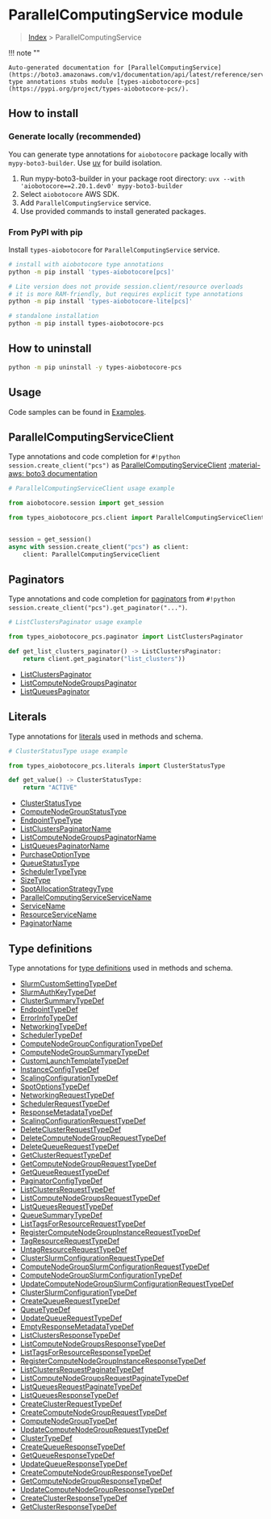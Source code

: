 # ParallelComputingService module

> [Index](../README.md) > ParallelComputingService


!!! note ""

    Auto-generated documentation for [ParallelComputingService](https://boto3.amazonaws.com/v1/documentation/api/latest/reference/services/pcs.html#parallelcomputingservice)
    type annotations stubs module [types-aiobotocore-pcs](https://pypi.org/project/types-aiobotocore-pcs/).

## How to install

### Generate locally (recommended)

You can generate type annotations for `aiobotocore` package locally with `mypy-boto3-builder`.
Use [uv](https://docs.astral.sh/uv/getting-started/installation/) for build isolation.

1. Run mypy-boto3-builder in your package root directory: `uvx --with 'aiobotocore==2.20.1.dev0' mypy-boto3-builder`
1. Select `aiobotocore` AWS SDK.
1. Add `ParallelComputingService` service.
1. Use provided commands to install generated packages.



### From PyPI with pip

Install `types-aiobotocore` for `ParallelComputingService` service.

```bash
# install with aiobotocore type annotations
python -m pip install 'types-aiobotocore[pcs]'

# Lite version does not provide session.client/resource overloads
# it is more RAM-friendly, but requires explicit type annotations
python -m pip install 'types-aiobotocore-lite[pcs]'

# standalone installation
python -m pip install types-aiobotocore-pcs
```



## How to uninstall

```bash
python -m pip uninstall -y types-aiobotocore-pcs
```

## Usage

Code samples can be found in [Examples](./usage.md).

## ParallelComputingServiceClient

Type annotations and code completion for  `#!python session.create_client("pcs")` as [ParallelComputingServiceClient](./client.md)
[:material-aws: boto3 documentation](https://boto3.amazonaws.com/v1/documentation/api/latest/reference/services/pcs.html#ParallelComputingService.Client)

```python
# ParallelComputingServiceClient usage example

from aiobotocore.session import get_session

from types_aiobotocore_pcs.client import ParallelComputingServiceClient


session = get_session()
async with session.create_client("pcs") as client:
    client: ParallelComputingServiceClient
```


## Paginators

Type annotations and code completion for
[paginators](./paginators.md)
from `#!python session.create_client("pcs").get_paginator("...")`.

```python
# ListClustersPaginator usage example

from types_aiobotocore_pcs.paginator import ListClustersPaginator

def get_list_clusters_paginator() -> ListClustersPaginator:
    return client.get_paginator("list_clusters"))
```

- [ListClustersPaginator](./paginators.md#listclusterspaginator)
- [ListComputeNodeGroupsPaginator](./paginators.md#listcomputenodegroupspaginator)
- [ListQueuesPaginator](./paginators.md#listqueuespaginator)








## Literals

Type annotations for [literals](./literals.md) used in methods and schema.

```python
# ClusterStatusType usage example

from types_aiobotocore_pcs.literals import ClusterStatusType

def get_value() -> ClusterStatusType:
    return "ACTIVE"
```

- [ClusterStatusType](./literals.md#clusterstatustype)
- [ComputeNodeGroupStatusType](./literals.md#computenodegroupstatustype)
- [EndpointTypeType](./literals.md#endpointtypetype)
- [ListClustersPaginatorName](./literals.md#listclusterspaginatorname)
- [ListComputeNodeGroupsPaginatorName](./literals.md#listcomputenodegroupspaginatorname)
- [ListQueuesPaginatorName](./literals.md#listqueuespaginatorname)
- [PurchaseOptionType](./literals.md#purchaseoptiontype)
- [QueueStatusType](./literals.md#queuestatustype)
- [SchedulerTypeType](./literals.md#schedulertypetype)
- [SizeType](./literals.md#sizetype)
- [SpotAllocationStrategyType](./literals.md#spotallocationstrategytype)
- [ParallelComputingServiceServiceName](./literals.md#parallelcomputingserviceservicename)
- [ServiceName](./literals.md#servicename)
- [ResourceServiceName](./literals.md#resourceservicename)
- [PaginatorName](./literals.md#paginatorname)




## Type definitions

Type annotations for [type definitions](./type_defs.md) used in methods and schema.

- [SlurmCustomSettingTypeDef](./type_defs.md#slurmcustomsettingtypedef)
- [SlurmAuthKeyTypeDef](./type_defs.md#slurmauthkeytypedef)
- [ClusterSummaryTypeDef](./type_defs.md#clustersummarytypedef)
- [EndpointTypeDef](./type_defs.md#endpointtypedef)
- [ErrorInfoTypeDef](./type_defs.md#errorinfotypedef)
- [NetworkingTypeDef](./type_defs.md#networkingtypedef)
- [SchedulerTypeDef](./type_defs.md#schedulertypedef)
- [ComputeNodeGroupConfigurationTypeDef](./type_defs.md#computenodegroupconfigurationtypedef)
- [ComputeNodeGroupSummaryTypeDef](./type_defs.md#computenodegroupsummarytypedef)
- [CustomLaunchTemplateTypeDef](./type_defs.md#customlaunchtemplatetypedef)
- [InstanceConfigTypeDef](./type_defs.md#instanceconfigtypedef)
- [ScalingConfigurationTypeDef](./type_defs.md#scalingconfigurationtypedef)
- [SpotOptionsTypeDef](./type_defs.md#spotoptionstypedef)
- [NetworkingRequestTypeDef](./type_defs.md#networkingrequesttypedef)
- [SchedulerRequestTypeDef](./type_defs.md#schedulerrequesttypedef)
- [ResponseMetadataTypeDef](./type_defs.md#responsemetadatatypedef)
- [ScalingConfigurationRequestTypeDef](./type_defs.md#scalingconfigurationrequesttypedef)
- [DeleteClusterRequestTypeDef](./type_defs.md#deleteclusterrequesttypedef)
- [DeleteComputeNodeGroupRequestTypeDef](./type_defs.md#deletecomputenodegrouprequesttypedef)
- [DeleteQueueRequestTypeDef](./type_defs.md#deletequeuerequesttypedef)
- [GetClusterRequestTypeDef](./type_defs.md#getclusterrequesttypedef)
- [GetComputeNodeGroupRequestTypeDef](./type_defs.md#getcomputenodegrouprequesttypedef)
- [GetQueueRequestTypeDef](./type_defs.md#getqueuerequesttypedef)
- [PaginatorConfigTypeDef](./type_defs.md#paginatorconfigtypedef)
- [ListClustersRequestTypeDef](./type_defs.md#listclustersrequesttypedef)
- [ListComputeNodeGroupsRequestTypeDef](./type_defs.md#listcomputenodegroupsrequesttypedef)
- [ListQueuesRequestTypeDef](./type_defs.md#listqueuesrequesttypedef)
- [QueueSummaryTypeDef](./type_defs.md#queuesummarytypedef)
- [ListTagsForResourceRequestTypeDef](./type_defs.md#listtagsforresourcerequesttypedef)
- [RegisterComputeNodeGroupInstanceRequestTypeDef](./type_defs.md#registercomputenodegroupinstancerequesttypedef)
- [TagResourceRequestTypeDef](./type_defs.md#tagresourcerequesttypedef)
- [UntagResourceRequestTypeDef](./type_defs.md#untagresourcerequesttypedef)
- [ClusterSlurmConfigurationRequestTypeDef](./type_defs.md#clusterslurmconfigurationrequesttypedef)
- [ComputeNodeGroupSlurmConfigurationRequestTypeDef](./type_defs.md#computenodegroupslurmconfigurationrequesttypedef)
- [ComputeNodeGroupSlurmConfigurationTypeDef](./type_defs.md#computenodegroupslurmconfigurationtypedef)
- [UpdateComputeNodeGroupSlurmConfigurationRequestTypeDef](./type_defs.md#updatecomputenodegroupslurmconfigurationrequesttypedef)
- [ClusterSlurmConfigurationTypeDef](./type_defs.md#clusterslurmconfigurationtypedef)
- [CreateQueueRequestTypeDef](./type_defs.md#createqueuerequesttypedef)
- [QueueTypeDef](./type_defs.md#queuetypedef)
- [UpdateQueueRequestTypeDef](./type_defs.md#updatequeuerequesttypedef)
- [EmptyResponseMetadataTypeDef](./type_defs.md#emptyresponsemetadatatypedef)
- [ListClustersResponseTypeDef](./type_defs.md#listclustersresponsetypedef)
- [ListComputeNodeGroupsResponseTypeDef](./type_defs.md#listcomputenodegroupsresponsetypedef)
- [ListTagsForResourceResponseTypeDef](./type_defs.md#listtagsforresourceresponsetypedef)
- [RegisterComputeNodeGroupInstanceResponseTypeDef](./type_defs.md#registercomputenodegroupinstanceresponsetypedef)
- [ListClustersRequestPaginateTypeDef](./type_defs.md#listclustersrequestpaginatetypedef)
- [ListComputeNodeGroupsRequestPaginateTypeDef](./type_defs.md#listcomputenodegroupsrequestpaginatetypedef)
- [ListQueuesRequestPaginateTypeDef](./type_defs.md#listqueuesrequestpaginatetypedef)
- [ListQueuesResponseTypeDef](./type_defs.md#listqueuesresponsetypedef)
- [CreateClusterRequestTypeDef](./type_defs.md#createclusterrequesttypedef)
- [CreateComputeNodeGroupRequestTypeDef](./type_defs.md#createcomputenodegrouprequesttypedef)
- [ComputeNodeGroupTypeDef](./type_defs.md#computenodegrouptypedef)
- [UpdateComputeNodeGroupRequestTypeDef](./type_defs.md#updatecomputenodegrouprequesttypedef)
- [ClusterTypeDef](./type_defs.md#clustertypedef)
- [CreateQueueResponseTypeDef](./type_defs.md#createqueueresponsetypedef)
- [GetQueueResponseTypeDef](./type_defs.md#getqueueresponsetypedef)
- [UpdateQueueResponseTypeDef](./type_defs.md#updatequeueresponsetypedef)
- [CreateComputeNodeGroupResponseTypeDef](./type_defs.md#createcomputenodegroupresponsetypedef)
- [GetComputeNodeGroupResponseTypeDef](./type_defs.md#getcomputenodegroupresponsetypedef)
- [UpdateComputeNodeGroupResponseTypeDef](./type_defs.md#updatecomputenodegroupresponsetypedef)
- [CreateClusterResponseTypeDef](./type_defs.md#createclusterresponsetypedef)
- [GetClusterResponseTypeDef](./type_defs.md#getclusterresponsetypedef)

